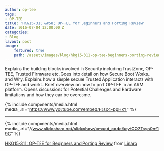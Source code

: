 ```yaml
---
author: op-tee
tags:
- OP-TEE
title: 'HKG15-311 &#58; OP-TEE for Beginners and Porting Review'
date: 2016-07-04 12:00:00 Z
categories:
- Blog
layout: post
image:
    featured: true
    path: /assets/images/blog/hkg15-311-op-tee-beginners-porting-review-image.jpg
---
```


Explains the building blocks involved in Security including TrustZone, OP-TEE, Trusted Firmware etc. Goes into detail on how Secure Boot Works.. and Why. Explains how a simple secure Trusted Application interacts with OP-TEE and works. Brief overview on how to port OP-TEE to an ARM platform. Opens discussions for Potential Challenges and Hardware limitations and how they can be overcome.


{% include components/media.html media_url="https://www.youtube.com/embed/Fksx4-bpHRY" %}


--------

{% include components/media.html media_url="//www.slideshare.net/slideshow/embed_code/key/GO7Toyn0nf19C" %}


[HKG15-311: OP-TEE for Beginners and Porting Review](https://www.slideshare.net/linaroorg/hkg15311-optee-for-beginners-and-porting-review) from [Linaro](http://www.slideshare.net/linaroorg)

